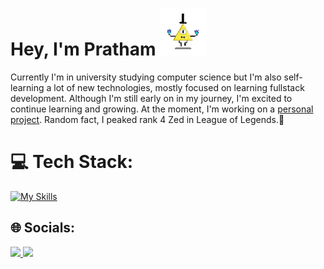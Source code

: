 # Hey, I'm Pratham ![](https://github.com/Pratv77/Pratv77/blob/main/bill.gif)
Currently I'm in university studying computer science but I'm also self-learning a lot of new technologies, mostly focused on learning fullstack development. Although I'm still early on in my journey, I'm excited to continue learning and growing. At the moment, I'm working on a [personal project](https://github.com/Pratv77/Website-Portfolio). Random fact, I peaked rank 4 Zed in League of Legends.🚀


# 💻 Tech Stack:
[![My Skills](https://skillicons.dev/icons?i=html,css,js,react,arduino,discord,firebase,git,netlify,py,solidity,vscode&perline=4)](https://skillicons.dev)

## 🌐 Socials:
<a href="https://www.linkedin.com/in/pratv7/">
    <img height="50" src="https://cdn2.iconfinder.com/data/icons/social-icon-3/512/social_style_3_in-306.png"/>
</a>

<a href="https://twitter.com/Pratv8">
    <img height="50" src="https://cdn2.iconfinder.com/data/icons/social-media-2285/512/1_Twitter3_colored_svg-512.png"/>
</a>

<!-- Proudly created with GPRM ( https://gprm.itsvg.in ) -->
